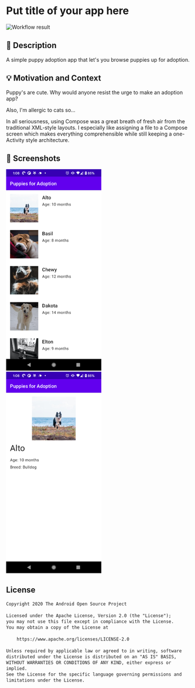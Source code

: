 # Put title of your app here

<!--- Replace <OWNER> with your Github Username and <REPOSITORY> with the name of your repository. -->
<!--- You can find both of these in the url bar when you open your repository in github. -->
![Workflow result](https://github.com/shinmiy/android-dev-challenge-week1/workflows/Check/badge.svg)


## :scroll: Description
<!--- Describe your app in one or two sentences -->
A simple puppy adoption app that let's you browse puppies up for adoption.


## :bulb: Motivation and Context
<!--- Optionally point readers to interesting parts of your submission. -->
<!--- What are you especially proud of? -->
Puppy's are cute. Why would anyone resist the urge to make an adoption app?

Also, I'm allergic to cats so...

In all seriousness, using Compose was a great breath of fresh air from the traditional XML-style layouts. I especially like assigning a file to a Compose screen which makes everything comprehensible while still keeping a one-Activity style architecture. 

## :camera_flash: Screenshots
<!-- You can add more screenshots here if you like -->
<img src="/results/screenshot_1.png" width="260">&emsp;<img src="/results/screenshot_2.png" width="260">

## License
```
Copyright 2020 The Android Open Source Project

Licensed under the Apache License, Version 2.0 (the "License");
you may not use this file except in compliance with the License.
You may obtain a copy of the License at

    https://www.apache.org/licenses/LICENSE-2.0

Unless required by applicable law or agreed to in writing, software
distributed under the License is distributed on an "AS IS" BASIS,
WITHOUT WARRANTIES OR CONDITIONS OF ANY KIND, either express or implied.
See the License for the specific language governing permissions and
limitations under the License.
```